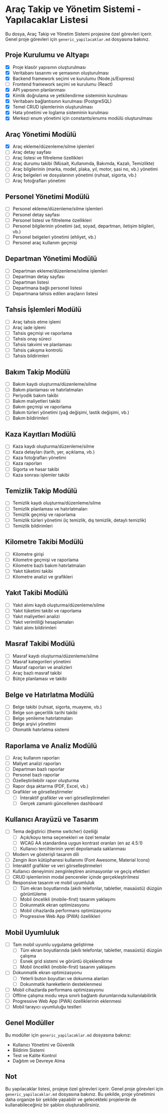 # Araç Takip ve Yönetim Sistemi - Yapılacaklar Listesi

Bu dosya, Araç Takip ve Yönetim Sistemi projesine özel görevleri içerir. Genel proje görevleri için `generic_yapilacaklar.md` dosyasına bakınız.

## Proje Kurulumu ve Altyapı
- [x] Proje klasör yapısının oluşturulması
- [x] Veritabanı tasarımı ve şemasının oluşturulması
- [x] Backend framework seçimi ve kurulumu (Node.js/Express)
- [ ] Frontend framework seçimi ve kurulumu (React)
- [x] API yapısının planlanması
- [x] Kimlik doğrulama ve yetkilendirme sisteminin kurulması
- [x] Veritabanı bağlantısının kurulması (PostgreSQL)
- [x] Temel CRUD işlemlerinin oluşturulması
- [x] Hata yönetimi ve loglama sisteminin kurulması
- [x] Merkezi enum yönetimi için constants/enums modülü oluşturulması

## Araç Yönetimi Modülü
- [x] Araç ekleme/düzenleme/silme işlemleri
- [ ] Araç detay sayfası
- [ ] Araç listesi ve filtreleme özellikleri
- [ ] Araç durumu takibi (Müsait, Kullanımda, Bakımda, Kazalı, Temizlikte)
- [ ] Araç bilgilerinin (marka, model, plaka, yıl, motor, şasi no, vb.) yönetimi
- [ ] Araç belgeleri ve dosyalarının yönetimi (ruhsat, sigorta, vb.)
- [ ] Araç fotoğrafları yönetimi

## Personel Yönetimi Modülü
- [ ] Personel ekleme/düzenleme/silme işlemleri
- [ ] Personel detay sayfası
- [ ] Personel listesi ve filtreleme özellikleri
- [ ] Personel bilgilerinin yönetimi (ad, soyad, departman, iletişim bilgileri, vb.)
- [ ] Personel belgeleri yönetimi (ehliyet, vb.)
- [ ] Personel araç kullanım geçmişi

## Departman Yönetimi Modülü
- [ ] Departman ekleme/düzenleme/silme işlemleri
- [ ] Departman detay sayfası
- [ ] Departman listesi
- [ ] Departmana bağlı personel listesi
- [ ] Departmana tahsis edilen araçların listesi

## Tahsis İşlemleri Modülü
- [ ] Araç tahsis etme işlemi
- [ ] Araç iade işlemi
- [ ] Tahsis geçmişi ve raporlama
- [ ] Tahsis onay süreci
- [ ] Tahsis takvimi ve planlaması
- [ ] Tahsis çakışma kontrolü
- [ ] Tahsis bildirimleri

## Bakım Takip Modülü
- [ ] Bakım kaydı oluşturma/düzenleme/silme
- [ ] Bakım planlaması ve hatırlatmaları
- [ ] Periyodik bakım takibi
- [ ] Bakım maliyetleri takibi
- [ ] Bakım geçmişi ve raporlama
- [ ] Bakım türleri yönetimi (yağ değişimi, lastik değişimi, vb.)
- [ ] Bakım bildirimleri

## Kaza Kayıtları Modülü
- [ ] Kaza kaydı oluşturma/düzenleme/silme
- [ ] Kaza detayları (tarih, yer, açıklama, vb.)
- [ ] Kaza fotoğrafları yönetimi
- [ ] Kaza raporları
- [ ] Sigorta ve hasar takibi
- [ ] Kaza sonrası işlemler takibi

## Temizlik Takip Modülü
- [ ] Temizlik kaydı oluşturma/düzenleme/silme
- [ ] Temizlik planlaması ve hatırlatmaları
- [ ] Temizlik geçmişi ve raporlama
- [ ] Temizlik türleri yönetimi (iç temizlik, dış temizlik, detaylı temizlik)
- [ ] Temizlik bildirimleri

## Kilometre Takibi Modülü
- [ ] Kilometre girişi
- [ ] Kilometre geçmişi ve raporlama
- [ ] Kilometre bazlı bakım hatırlatmaları
- [ ] Yakıt tüketimi takibi
- [ ] Kilometre analizi ve grafikleri

## Yakıt Takibi Modülü
- [ ] Yakıt alımı kaydı oluşturma/düzenleme/silme
- [ ] Yakıt tüketimi takibi ve raporlama
- [ ] Yakıt maliyetleri analizi
- [ ] Yakıt verimliliği hesaplamaları
- [ ] Yakıt alımı bildirimleri

## Masraf Takibi Modülü
- [ ] Masraf kaydı oluşturma/düzenleme/silme
- [ ] Masraf kategorileri yönetimi
- [ ] Masraf raporları ve analizleri
- [ ] Araç bazlı masraf takibi
- [ ] Bütçe planlaması ve takibi

## Belge ve Hatırlatma Modülü
- [ ] Belge takibi (ruhsat, sigorta, muayene, vb.)
- [ ] Belge son geçerlilik tarihi takibi
- [ ] Belge yenileme hatırlatmaları
- [ ] Belge arşivi yönetimi
- [ ] Otomatik hatırlatma sistemi

## Raporlama ve Analiz Modülü
- [ ] Araç kullanım raporları
- [ ] Maliyet analizi raporları
- [ ] Departman bazlı raporlar
- [ ] Personel bazlı raporlar
- [ ] Özelleştirilebilir rapor oluşturma
- [ ] Rapor dışa aktarma (PDF, Excel, vb.)
- [ ] Grafikler ve görselleştirmeler
  - [ ] İnteraktif grafikler ve veri görselleştirmeleri
  - [ ] Gerçek zamanlı güncellenen dashboard

## Kullanıcı Arayüzü ve Tasarım
- [ ] Tema değiştirici (theme switcher) özelliği
  - [ ] Açık/koyu tema seçenekleri ve özel temalar
  - [ ] WCAG AA standardına uygun kontrast oranları (en az 4.5:1)
  - [ ] Kullanıcı tercihlerinin yerel depolamada saklanması
- [ ] Modern ve gösterişli tasarım dili
- [ ] Zengin ikon kütüphanesi kullanımı (Font Awesome, Material Icons)
- [ ] İnteraktif grafikler ve veri görselleştirmeleri
- [ ] Kullanıcı deneyimini zenginleştiren animasyonlar ve geçiş efektleri
- [ ] CRUD işlemlerinin modal pencereler içinde gerçekleştirilmesi
- [ ] Responsive tasarım ve mobil uyumluluk
  - [ ] Tüm ekran boyutlarında (akıllı telefonlar, tabletler, masaüstü) düzgün görüntüleme
  - [ ] Mobil öncelikli (mobile-first) tasarım yaklaşımı
  - [ ] Dokunmatik ekran optimizasyonu
  - [ ] Mobil cihazlarda performans optimizasyonu
  - [ ] Progressive Web App (PWA) özellikleri

## Mobil Uyumluluk
- [ ] Tam mobil uyumlu uygulama geliştirme
  - [ ] Tüm ekran boyutlarında (akıllı telefonlar, tabletler, masaüstü) düzgün çalışma
  - [ ] Esnek grid sistemi ve görüntü ölçeklendirme
  - [ ] Mobil öncelikli (mobile-first) tasarım yaklaşımı
- [ ] Dokunmatik ekran optimizasyonu
  - [ ] Yeterli buton boyutları ve dokunma alanları
  - [ ] Dokunmatik hareketlerin desteklenmesi
- [ ] Mobil cihazlarda performans optimizasyonu
- [ ] Offline çalışma modu veya sınırlı bağlantı durumlarında kullanılabilirlik
- [ ] Progressive Web App (PWA) özelliklerinin eklenmesi
- [ ] Mobil tarayıcı uyumluluğu testleri

## Genel Modüller
Bu modüller için `generic_yapilacaklar.md` dosyasına bakınız:

- Kullanıcı Yönetimi ve Güvenlik
- Bildirim Sistemi
- Test ve Kalite Kontrol
- Dağıtım ve Devreye Alma

## Not
Bu yapılacaklar listesi, projeye özel görevleri içerir. Genel proje görevleri için `generic_yapilacaklar.md` dosyasına bakınız. Bu şekilde, proje yönetimini daha organize bir şekilde yapabilir ve gelecekteki projelerde de kullanabileceğiniz bir şablon oluşturabilirsiniz.
